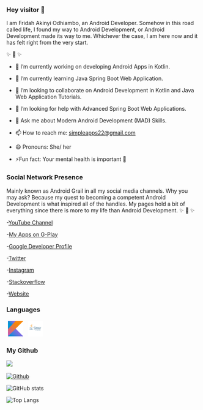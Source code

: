 ### Hey visitor 👋 
I am Fridah Akinyi Odhiambo, an Android Developer. Somehow in this road called life, I found my way to Android Development, or Android Development made its way to me. Whichever the case, I am here now and it has felt right from the very start.

✨ :balloon: ✨
- 🔭 I’m currently working on developing Android Apps in Kotlin.

- 🌱 I’m currently learning Java Spring Boot Web Application.

- 👯 I’m looking to collaborate on Android Development in Kotlin and Java Web Application Tutorials.

- 🤔 I’m looking for help with Advanced Spring Boot Web Applications.

- 💬 Ask me about Modern Android Development (MAD) Skills.

- 📫 How to reach me: simpleapps22@gmail.com

- 😄 Pronouns: She/ her
- :zap:Fun fact: Your mental health is important :thought_balloon:
### Social Network Presence 
Mainly known as Android Grail in all my social media channels.
Why you may ask? Because my quest to becoming a competent Android Development is what inspired all of the handles.
My pages hold a bit of everything since there is more to my life than Android Development.
✨ :balloon: ✨

-[YouTube Channel](https://m.youtube.com/channel/UC_ueCpZu--8fHGV-wpOSMEA/playlists)

-[My Apps on G-Play](https://play.google.com/store/apps/developer?id=uFo)

-[Google Developer Profile](https://developers.google.com/profile/u/114595053617244460294)

-[Twitter](https://twitter.com/androidgrail/)

-[Instagram](https://www.instagram.com/androidgrail/)

-[Stackoverflow](https://stackoverflow.com/users/11233984/ofa)

-[Website](https://androidgrail.ga/)
### Languages
<img src="https://raw.githubusercontent.com/github/explore/80688e429a7d4ef2fca1e82350fe8e3517d3494d/topics/kotlin/kotlin.png" alt="Kotlin" height="40" style="vertical-align:top; margin:4px">
<img src="https://raw.githubusercontent.com/github/explore/80688e429a7d4ef2fca1e82350fe8e3517d3494d/topics/java/java.png" alt="Java" height="40" style="vertical-align:top; margin:4px">

### My Github

![](https://visitor-badge.laobi.icu/badge?page_id=akinyifo.akinyifo)

[![Github](https://img.shields.io/github/followers/akinyifo?label=Follow&style=social)](https://github.com/akinyifo)

![GitHub stats](https://github-readme-stats.vercel.app/api?username=akinyifo&show_icons=true&theme=material-palenight)

![Top Langs](https://github-readme-stats.vercel.app/api/top-langs/?username=akinyifo&theme=material-palenight)
